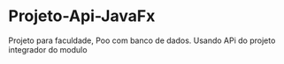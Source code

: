 # Projeto-Api-JavaFx
Projeto para faculdade, Poo com banco de dados. Usando APi do projeto integrador do modulo
